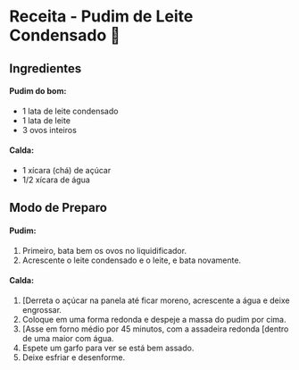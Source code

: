 # Receita - Pudim de Leite Condensado :custard:

## Ingredientes

 

#### **Pudim do bom:**

- 1 lata de leite condensado
- 1 lata de leite
- 3 ovos inteiros

#### **Calda:**

- 1 xícara (chá) de açúcar
- 1/2 xícara de água



## Modo de Preparo

#### **Pudim:**

1. Primeiro, bata bem os ovos no liquidificador.
2. Acrescente o leite condensado e o leite, e bata novamente.

#### **Calda:**

1. [Derreta o açúcar na panela até ficar moreno, acrescente a água e deixe engrossar.
2. Coloque em uma forma redonda e despeje a massa do pudim por cima.
3. [Asse em forno médio por 45 minutos, com a assadeira redonda [dentro de uma maior com água.
4. Espete um garfo para ver se está bem assado.
5. Deixe esfriar e desenforme.